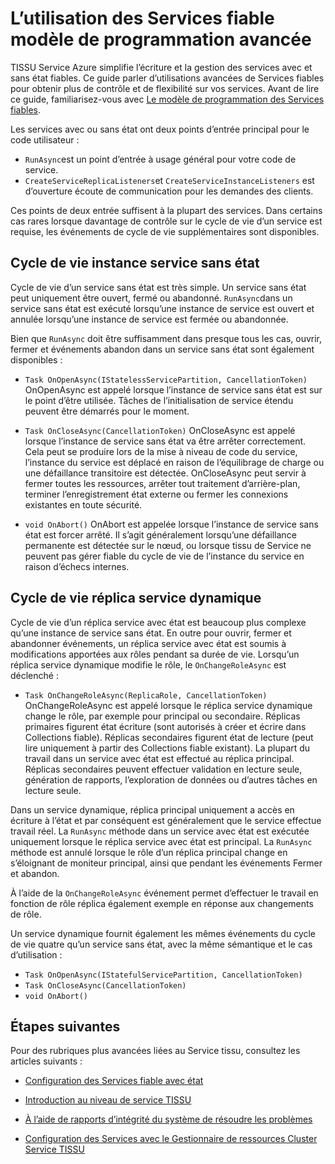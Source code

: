 <properties
   pageTitle="L’utilisation des Services fiables avancée | Microsoft Azure"
   description="En savoir plus sur l’utilisation avancée des Services fiables du Service tissu pour plus de souplesse dans vos services."
   services="Service-Fabric"
   documentationCenter=".net"
   authors="vturecek"
   manager="timlt"
   editor="masnider"/>

<tags
   ms.service="Service-Fabric"
   ms.devlang="dotnet"
   ms.topic="article"
   ms.tgt_pltfrm="NA"
   ms.workload="NA"
   ms.date="10/19/2016"
   ms.author="vturecek"/>

# <a name="advanced-usage-of-the-reliable-services-programming-model"></a>L’utilisation des Services fiable modèle de programmation avancée
TISSU Service Azure simplifie l’écriture et la gestion des services avec et sans état fiables. Ce guide parler d’utilisations avancées de Services fiables pour obtenir plus de contrôle et de flexibilité sur vos services. Avant de lire ce guide, familiarisez-vous avec [Le modèle de programmation des Services fiables](service-fabric-reliable-services-introduction.md).

Les services avec ou sans état ont deux points d’entrée principal pour le code utilisateur :

 - `RunAsync`est un point d’entrée à usage général pour votre code de service.
 - `CreateServiceReplicaListeners`et `CreateServiceInstanceListeners` est d’ouverture écoute de communication pour les demandes des clients.
 
Ces points de deux entrée suffisent à la plupart des services. Dans certains cas rares lorsque davantage de contrôle sur le cycle de vie d’un service est requise, les événements de cycle de vie supplémentaires sont disponibles.

## <a name="stateless-service-instance-lifecycle"></a>Cycle de vie instance service sans état

Cycle de vie d’un service sans état est très simple. Un service sans état peut uniquement être ouvert, fermé ou abandonné. `RunAsync`dans un service sans état est exécuté lorsqu’une instance de service est ouvert et annulée lorsqu’une instance de service est fermée ou abandonnée. 

Bien que `RunAsync` doit être suffisamment dans presque tous les cas, ouvrir, fermer et événements abandon dans un service sans état sont également disponibles :

- `Task OnOpenAsync(IStatelessServicePartition, CancellationToken)`
  OnOpenAsync est appelé lorsque l’instance de service sans état est sur le point d’être utilisée. Tâches de l’initialisation de service étendu peuvent être démarrés pour le moment.

- `Task OnCloseAsync(CancellationToken)`
  OnCloseAsync est appelé lorsque l’instance de service sans état va être arrêter correctement. Cela peut se produire lors de la mise à niveau de code du service, l’instance du service est déplacé en raison de l’équilibrage de charge ou une défaillance transitoire est détectée. OnCloseAsync peut servir à fermer toutes les ressources, arrêter tout traitement d’arrière-plan, terminer l’enregistrement état externe ou fermer les connexions existantes en toute sécurité.

- `void OnAbort()`
  OnAbort est appelée lorsque l’instance de service sans état est forcer arrêté. Il s’agit généralement lorsqu’une défaillance permanente est détectée sur le nœud, ou lorsque tissu de Service ne peuvent pas gérer fiable du cycle de vie de l’instance du service en raison d’échecs internes.

## <a name="stateful-service-replica-lifecycle"></a>Cycle de vie réplica service dynamique

Cycle de vie d’un réplica service avec état est beaucoup plus complexe qu’une instance de service sans état. En outre pour ouvrir, fermer et abandonner événements, un réplica service avec état est soumis à modifications apportées aux rôles pendant sa durée de vie. Lorsqu’un réplica service dynamique modifie le rôle, le `OnChangeRoleAsync` est déclenché :

- `Task OnChangeRoleAsync(ReplicaRole, CancellationToken)`
  OnChangeRoleAsync est appelé lorsque le réplica service dynamique change le rôle, par exemple pour principal ou secondaire. Réplicas primaires figurent état écriture (sont autorisés à créer et écrire dans Collections fiable). Réplicas secondaires figurent état de lecture (peut lire uniquement à partir des Collections fiable existant). La plupart du travail dans un service avec état est effectué au réplica principal. Réplicas secondaires peuvent effectuer validation en lecture seule, génération de rapports, l’exploration de données ou d’autres tâches en lecture seule.

Dans un service dynamique, réplica principal uniquement a accès en écriture à l’état et par conséquent est généralement que le service effectue travail réel. La `RunAsync` méthode dans un service avec état est exécutée uniquement lorsque le réplica service avec état est principal. La `RunAsync` méthode est annulé lorsque le rôle d’un réplica principal change en s’éloignant de moniteur principal, ainsi que pendant les événements Fermer et abandon. 

À l’aide de la `OnChangeRoleAsync` événement permet d’effectuer le travail en fonction de rôle réplica également exemple en réponse aux changements de rôle.

Un service dynamique fournit également les mêmes événements du cycle de vie quatre qu’un service sans état, avec la même sémantique et le cas d’utilisation :

- `Task OnOpenAsync(IStatefulServicePartition, CancellationToken)`
- `Task OnCloseAsync(CancellationToken)`
- `void OnAbort()`



## <a name="next-steps"></a>Étapes suivantes
Pour des rubriques plus avancées liées au Service tissu, consultez les articles suivants :

- [Configuration des Services fiable avec état](service-fabric-reliable-services-configuration.md)

- [Introduction au niveau de service TISSU](service-fabric-health-introduction.md)

- [À l’aide de rapports d’intégrité du système de résoudre les problèmes](service-fabric-understand-and-troubleshoot-with-system-health-reports.md)

- [Configuration des Services avec le Gestionnaire de ressources Cluster Service TISSU](service-fabric-cluster-resource-manager-configure-services.md)
